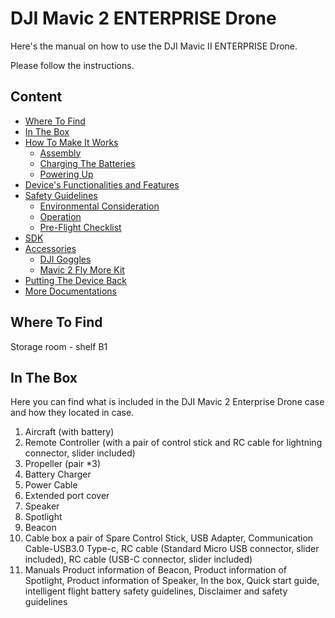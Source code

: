 # DJI Mavic 2 ENTERPRISE Drone
Here's the manual on how to use the DJI Mavic II ENTERPRISE Drone.

Please follow the instructions.

## Content
* [Where To Find](#where-to-find)
* [In The Box](#in-the-box)
* [How To Make It Works](#how-to-make-it-works)
  * [Assembly](#assembly)
  * [Charging The Batteries](#charging-the-batteries)
  * [Powering Up](#powering-up)
* [Device's Functionalities and Features](#devices-functionalities-and-features)
* [Safety Guidelines](#safety-guidelines)
  * [Environmental Consideration](#environmental-consideration)
  * [Operation](#operation)
  * [Pre-Flight Checklist](pre-flight-checklist)
* [SDK](#sdk)
* [Accessories](#accessories)
  * [DJI Goggles](DJIGoggles)
  * [Mavic 2 Fly More Kit](#mavic-2-fly-more-kit)
* [Putting The Device Back](#putting-the-device-back)
* [More Documentations](more-documentations)

## Where To Find
Storage room - shelf B1

## In The Box
Here you can find what is included in the DJI Mavic 2 Enterprise Drone case and how they located in case.
1. Aircraft (with battery)
2. Remote Controller (with a pair of control stick and RC cable for lightning connector, slider included)
3. Propeller (pair *3)
4. Battery Charger
5. Power Cable
6. Extended port cover
7. Speaker
8. Spotlight
9. Beacon
10. Cable box
    a pair of Spare Control Stick, USB Adapter, Communication Cable-USB3.0 Type-c, RC cable (Standard Micro USB connector, slider included), RC cable (USB-C connector, slider included)
11. Manuals
    Product information of Beacon, Product information of Spotlight, Product information of Speaker, In the box, Quick start guide, intelligent flight battery safety guidelines, Disclaimer and safety guidelines



